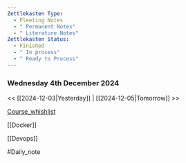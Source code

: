 ```yaml
---
Zettlekasten Type:
  - Fleeting Notes
  - " Permanent Notes"
  - " Literature Notes"
Zettlekasten Status:
  - Finished
  - " In process"
  - " Ready to Process"
---
```

### Wednesday 4th December 2024 
<< [[2024-12-03|Yesterday]] | [[2024-12-05|Tomorrow]] >>

[Course_whishlist](https://www.udemy.com/course/5-devops-project-jenkins-k8s-docker-aws-sonarqubenexus/?couponCode=24T4MT120424)

[[Docker]]

[[Devops]]

#Daily_note